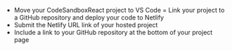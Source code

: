 - Move your CodeSandboxReact project to VS Code
= Link your project to a GitHub repository and deploy your code to Netlify
- Submit the Netlify URL link of your hosted project
- Include a link to your GitHub repository at the bottom of your project page